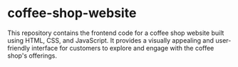 # coffee-shop-website
This repository contains the frontend code for a coffee shop website built using HTML, CSS, and JavaScript. It provides a visually appealing and user-friendly interface for customers to explore and engage with the coffee shop's offerings.
